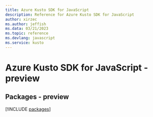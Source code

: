 ```yaml
---
title: Azure Kusto SDK for JavaScript
description: Reference for Azure Kusto SDK for JavaScript
author: xirzec
ms.author: jeffish
ms.data: 03/21/2023
ms.topic: reference
ms.devlang: javascript
ms.service: kusto
---
```

# Azure Kusto SDK for JavaScript - preview
## Packages - preview
[!INCLUDE [packages](kusto-index.md)]